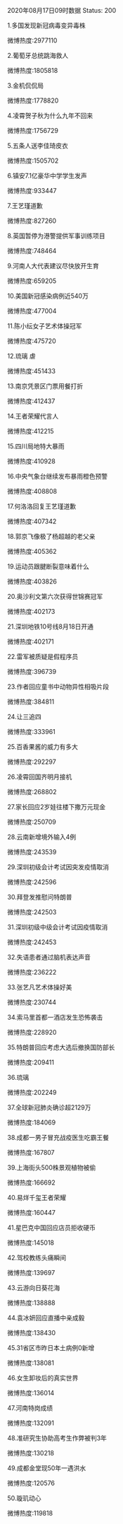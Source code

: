 2020年08月17日09时数据
Status: 200

1.多国发现新冠病毒变异毒株

微博热度:2977110

2.葡萄牙总统跳海救人

微博热度:1805818

3.金机侃侃局

微博热度:1778820

4.凌霄贺子秋为什么九年不回来

微博热度:1756729

5.五条人送李佳琦皮衣

微博热度:1505702

6.镇安7.1亿豪华中学学生发声

微博热度:933447

7.王艺瑾道歉

微博热度:827260

8.英国暂停为港警提供军事训练项目

微博热度:748464

9.河南人大代表建议尽快放开生育

微博热度:659205

10.美国新冠感染病例近540万

微博热度:477004

11.陈小纭女子艺术体操冠军

微博热度:475720

12.琉璃 虐

微博热度:451433

13.南京凭景区门票用餐打折

微博热度:412437

14.王者荣耀代言人

微博热度:412215

15.四川局地特大暴雨

微博热度:410928

16.中央气象台继续发布暴雨橙色预警

微博热度:408808

17.何洛洛回复王艺瑾道歉

微博热度:407342

18.郭京飞像极了杨超越的老父亲

微博热度:405362

19.运动员跟腱断裂意味着什么

微博热度:403826

20.奥沙利文第六次获得世锦赛冠军

微博热度:402173

21.深圳地铁10号线8月18日开通

微博热度:402171

22.雷军被质疑是假程序员

微博热度:396739

23.作者回应童书中动物异性相吸片段

微博热度:384811

24.让三追四

微博热度:333961

25.百香果酱的威力有多大

微博热度:292297

26.凌霄回国齐明月接机

微博热度:268802

27.家长回应2岁娃往楼下撒万元现金

微博热度:250709

28.云南新增境外输入4例

微博热度:243539

29.深圳初级会计考试因突发疫情取消

微博热度:242596

30.拜登发推慰问特朗普

微博热度:242503

31.深圳初级中级会计考试因疫情取消

微博热度:242453

32.失语患者通过脑机表达声音

微博热度:236222

33.张艺凡艺术体操好美

微博热度:230744

34.索马里首都一酒店发生恐怖袭击

微博热度:228920

35.特朗普回应考虑大选后撤换国防部长

微博热度:209411

36.琉璃

微博热度:202249

37.全球新冠肺炎确诊超2129万

微博热度:184069

38.成都一男子冒充战疫医生吃霸王餐

微博热度:167807

39.上海街头500株景观植物被偷

微博热度:166692

40.易烊千玺王者荣耀

微博热度:160447

41.星巴克中国回应店员拒收硬币

微博热度:145018

42.驾校教练头痛瞬间

微博热度:139697

43.云游向日葵花海

微博热度:138888

44.袁冰妍回应直播中亲成毅

微博热度:138430

45.31省区市昨日本土病例0新增

微博热度:138081

46.女生卸妆后的真实世界

微博热度:136014

47.河南特岗成绩

微博热度:132091

48.准研究生协助高考生作弊被判3年

微博热度:130218

49.成都金堂现50年一遇洪水

微博热度:120576

50.璇玑动心

微博热度:119818

